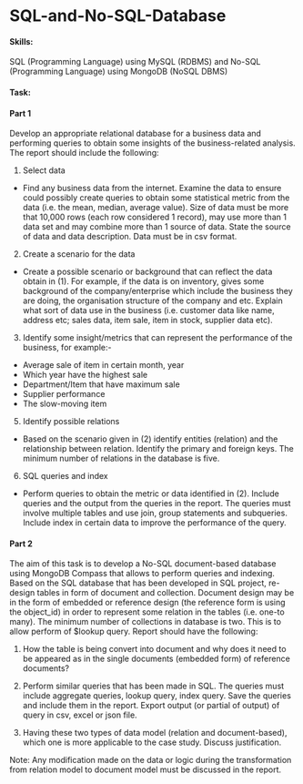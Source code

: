 # SQL-and-No-SQL-Database

#### Skills:
SQL (Programming Language) using MySQL (RDBMS) and No-SQL (Programming Language) using MongoDB (NoSQL DBMS)

#### Task:

#### Part 1
Develop an appropriate relational database for a business data and performing queries to obtain some insights of the business-related analysis. The report should include the following:

1)	Select data
- Find any business data from the internet. Examine the data to ensure could possibly create queries to obtain some statistical metric from the data (i.e. the mean, median, average value). Size of data must be more that 10,000 rows (each row considered 1 record), may use more than 1 data set and may combine more than 1 source of data. State the source of data and data description. Data must be in csv format.

2)	Create a scenario for the data
- Create a possible scenario or background that can reflect the data obtain in (1). For example, if the data is on inventory, gives some background of the company/enterprise which include the business they are doing, the organisation structure of the company and etc. Explain what sort of data use in the business (i.e.  customer data like name, address etc; sales data, item sale, item in stock, supplier data etc).

3) Identify some insight/metrics that can represent the performance of the business, for example:-
-	Average sale of item in certain month, year
- Which year have the highest sale
- Department/Item that have maximum sale
- Supplier performance
- The slow-moving item

5)	Identify possible relations
- Based on the scenario given in (2) identify entities (relation) and the relationship between relation. Identify the primary and foreign keys. The minimum number of relations in the database is five.	 

6)	SQL queries and index
- Perform queries to obtain the metric or data identified in (2). Include queries and the output from the queries in the report. The queries must involve multiple tables and use join, group statements and subqueries. Include index in certain data to improve the performance of the query.

#### Part 2
The aim of this task is to develop a No-SQL document-based database using MongoDB Compass that allows to perform queries and indexing. Based on the SQL database that has been developed in SQL project, re-design tables in form of document and collection. Document design may be in the form of embedded or reference design (the reference form is using the object_id) in order to represent some relation in the tables (i.e. one-to many). The minimum number of collections in database is two. This is to allow perform of $lookup query. Report should have the following:
1)	How the table is being convert into document and why does it need to be appeared as in the single documents (embedded form) of reference documents?

2)	Perform similar queries that has been made in SQL. The queries must include aggregate queries, lookup query, index query. Save the queries and include them in the report. Export output (or partial of output) of query in csv, excel or json file.

3)	Having these two types of data model (relation and document-based), which one is more applicable to the case study. Discuss justification.

Note: 
Any modification made on the data or logic during the transformation from relation model to document model must be discussed in the report.
